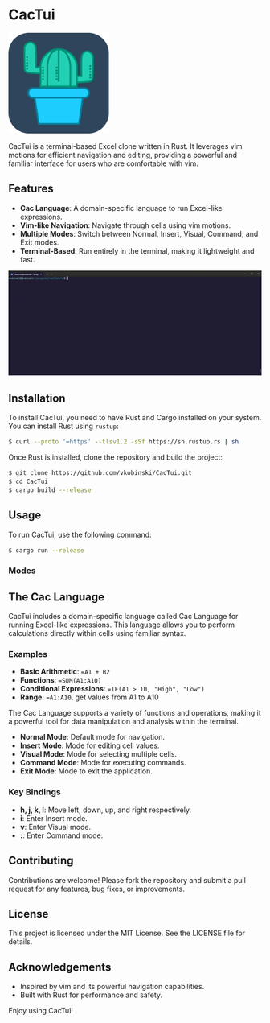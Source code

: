 # CacTui 

<img src="./Cactui.png" width="200"/>


CacTui is a terminal-based Excel clone written in Rust. It leverages vim motions for efficient navigation and editing, providing a powerful and familiar interface for users who are comfortable with vim.

## Features


- **Cac Language**: A domain-specific language to run Excel-like expressions.
- **Vim-like Navigation**: Navigate through cells using vim motions.
- **Multiple Modes**: Switch between Normal, Insert, Visual, Command, and Exit modes.
- **Terminal-Based**: Run entirely in the terminal, making it lightweight and fast.

<img src="./demo.gif?raw=true" width="800"/>

## Installation

To install CacTui, you need to have Rust and Cargo installed on your system. You can install Rust using `rustup`:

```sh
$ curl --proto '=https' --tlsv1.2 -sSf https://sh.rustup.rs | sh
```

Once Rust is installed, clone the repository and build the project:

```sh
$ git clone https://github.com/vkobinski/CacTui.git
$ cd CacTui
$ cargo build --release
```

## Usage

To run CacTui, use the following command:

```sh
$ cargo run --release
```

### Modes

## The Cac Language

CacTui includes a domain-specific language called Cac Language for running Excel-like expressions. This language allows you to perform calculations directly within cells using familiar syntax.

### Examples

- **Basic Arithmetic**: `=A1 + B2`
- **Functions**: `=SUM(A1:A10)`
- **Conditional Expressions**: `=IF(A1 > 10, "High", "Low")`
- **Range**: `=A1:A10`, get values from A1 to A10

The Cac Language supports a variety of functions and operations, making it a powerful tool for data manipulation and analysis within the terminal.

- **Normal Mode**: Default mode for navigation.
- **Insert Mode**: Mode for editing cell values.
- **Visual Mode**: Mode for selecting multiple cells.
- **Command Mode**: Mode for executing commands.
- **Exit Mode**: Mode to exit the application.

### Key Bindings

- **h, j, k, l**: Move left, down, up, and right respectively.
- **i**: Enter Insert mode.
- **v**: Enter Visual mode.
- **:**: Enter Command mode.

## Contributing

Contributions are welcome! Please fork the repository and submit a pull request for any features, bug fixes, or improvements.

## License

This project is licensed under the MIT License. See the LICENSE file for details.

## Acknowledgements

- Inspired by vim and its powerful navigation capabilities.
- Built with Rust for performance and safety.

Enjoy using CacTui!